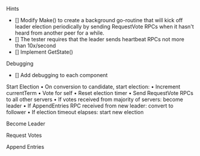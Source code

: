 
Hints
- [] Modify Make() to create a background go-routine that will kick off leader
election periodically by sending RequestVote RPCs when it hasn't heard from another
peer for a while.
- [] The tester requires that the leader sends heartbeat RPCs not more than 10x/second
- [] Implement GetState()

Debugging
- [] Add debugging to each component


Start Election
• On conversion to candidate, start election:
    • Increment currentTerm
    • Vote for self
    • Reset election timer
    • Send RequestVote RPCs to all other servers
• If votes received from majority of servers: become leader
• If AppendEntries RPC received from new leader: convert to
follower
• If election timeout elapses: start new election

Become Leader

Request Votes

Append Entries

